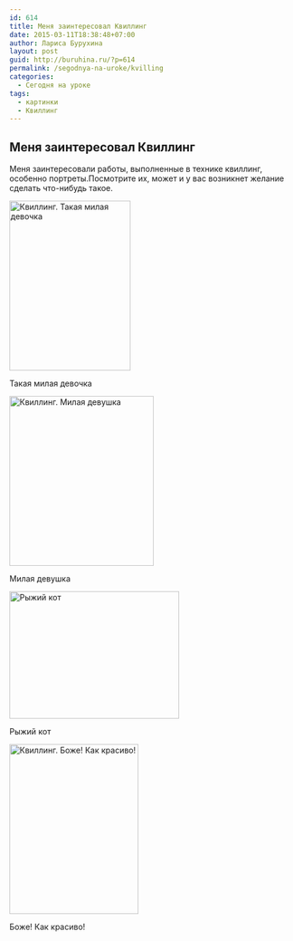 ```yaml
---
id: 614
title: Меня заинтересовал Квиллинг
date: 2015-03-11T18:38:48+07:00
author: Лариса Бурухина
layout: post
guid: http://buruhina.ru/?p=614
permalink: /segodnya-na-uroke/kvilling
categories:
  - Сегодня на уроке
tags:
  - картинки
  - Квиллинг
---
```

## Меня заинтересовал Квиллинг

Меня заинтересовали работы, выполненные в технике квиллинг, особенно портреты.Посмотрите их, может и у вас возникнет желание сделать что-нибудь такое.  


<div id="attachment_615" style="width: 224px" class="wp-caption alignleft">
  <a href="http://buruhina.ru/wp-content/uploads/2015/03/6689175_40609nothumb500.jpg"><img aria-describedby="caption-attachment-615" src="http://buruhina.ru/wp-content/uploads/2015/03/6689175_40609nothumb500-214x300.jpg" alt="Квиллинг. Такая милая девочка" width="214" height="300" class="size-medium wp-image-615" /></a>
  
  <p id="caption-attachment-615" class="wp-caption-text">
    Такая милая девочка
  </p>
</div>

<div id="attachment_616" style="width: 265px" class="wp-caption alignleft">
  <a href="http://buruhina.ru/wp-content/uploads/2015/03/6689186_84861nothumb500.jpg"><img aria-describedby="caption-attachment-616" src="http://buruhina.ru/wp-content/uploads/2015/03/6689186_84861nothumb500-255x300.jpg" alt="Квиллинг. Милая девушка" width="255" height="300" class="size-medium wp-image-616" /></a>
  
  <p id="caption-attachment-616" class="wp-caption-text">
    Милая девушка
  </p>
</div>

<div id="attachment_617" style="width: 310px" class="wp-caption alignleft">
  <a href="http://buruhina.ru/wp-content/uploads/2015/03/6689243_40869nothumb500.jpg"><img aria-describedby="caption-attachment-617" src="http://buruhina.ru/wp-content/uploads/2015/03/6689243_40869nothumb500-300x225.jpg" alt="Рыжий кот" width="300" height="225" class="size-medium wp-image-617" /></a>
  
  <p id="caption-attachment-617" class="wp-caption-text">
    Рыжий кот
  </p>
</div>

  


<div id="attachment_618" style="width: 238px" class="wp-caption alignleft">
  <a href="http://buruhina.ru/wp-content/uploads/2015/03/preview-1.jpg"><img aria-describedby="caption-attachment-618" src="http://buruhina.ru/wp-content/uploads/2015/03/preview-1-228x300.jpg" alt="Квиллинг. Боже! Как красиво!" width="228" height="300" class="size-medium wp-image-618" /></a>
  
  <p id="caption-attachment-618" class="wp-caption-text">
    Боже! Как красиво!
  </p>
</div>